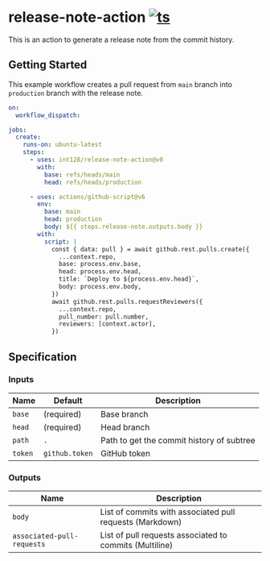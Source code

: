 # release-note-action [![ts](https://github.com/int128/release-note-action/actions/workflows/ts.yaml/badge.svg)](https://github.com/int128/release-note-action/actions/workflows/ts.yaml)

This is an action to generate a release note from the commit history.


## Getting Started

This example workflow creates a pull request from `main` branch into `production` branch with the release note.

```yaml
on:
  workflow_dispatch:

jobs:
  create:
    runs-on: ubuntu-latest
    steps:
      - uses: int128/release-note-action@v0
        with:
          base: refs/heads/main
          head: refs/heads/production

      - uses: actions/github-script@v6
        env:
          base: main
          head: production
          body: ${{ steps.release-note.outputs.body }}
        with:
          script: |
            const { data: pull } = await github.rest.pulls.create({
              ...context.repo,
              base: process.env.base,
              head: process.env.head,
              title: `Deploy to ${process.env.head}`,
              body: process.env.body,
            })
            await github.rest.pulls.requestReviewers({
              ...context.repo,
              pull_number: pull.number,
              reviewers: [context.actor],
            })
```

## Specification

### Inputs

| Name | Default | Description
|------|----------|------------
| `base` | (required) | Base branch
| `head` | (required) | Head branch
| `path` | `.` | Path to get the commit history of subtree
| `token` | `github.token` | GitHub token


### Outputs

| Name | Description
|------|------------
| `body` | List of commits with associated pull requests (Markdown)
| `associated-pull-requests` | List of pull requests associated to commits (Multiline)
